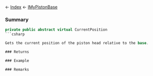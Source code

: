 ← [Index](Api-Index) ← [IMyPistonBase](Sandbox.ModAPI.Ingame.IMyPistonBase)

### Summary

```csharp
private public abstract virtual CurrentPosition
```csharp

Gets the current position of the piston head relative to the base.

### Returns

### Example

### Remarks

